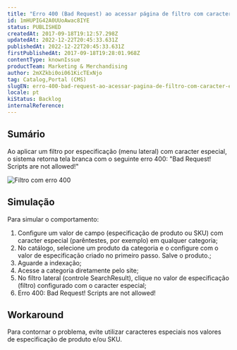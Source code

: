 ```yaml
---
title: "Erro 400 (Bad Request) ao acessar página de filtro com caracter especial no valor"
id: 1mHUPIG42A0UUoAwac8IYE
status: PUBLISHED
createdAt: 2017-09-18T19:12:57.298Z
updatedAt: 2022-12-22T20:45:33.631Z
publishedAt: 2022-12-22T20:45:33.631Z
firstPublishedAt: 2017-09-18T19:28:01.968Z
contentType: knownIssue
productTeam: Marketing & Merchandising
author: 2mXZkbi0oi061KicTExNjo
tag: Catalog,Portal (CMS)
slugEN: erro-400-bad-request-ao-acessar-pagina-de-filtro-com-caracter-especial-no-valor
locale: pt
kiStatus: Backlog
internalReference: 
---
```


## Sumário

Ao aplicar um filtro por especificação (menu lateral) com caracter especial, o sistema retorna tela branca com o seguinte erro 400: "Bad Request! Scripts are not allowed!"

![Filtro com erro 400](//images.contentful.com/alneenqid6w5/zFVBtySVCoYSoCqEQioOw/b0ac0afcad2eb753d0c02cf14850e087/erro_400.png)

## Simulação

Para simular o comportamento:

1. Configure um valor de campo (especificação de produto ou SKU) com caracter especial (parêntestes, por exemplo) em qualquer categoria;
2. No catálogo, selecione um produto da categoria e o configure com o valor de especificação criado no primeiro passo. Salve o produto.;
3. Aguarde a indexação;
4. Acesse a categoria diretamente pelo site;
5. No filtro lateral (controle SearchResult), clique no valor de especificação (filtro) configurado com o caracter especial;
6. Erro 400: Bad Request! Scripts are not allowed!

## Workaround

Para contornar o problema, evite utilizar caracteres especiais nos valores de especificação de produto e/ou SKU.

